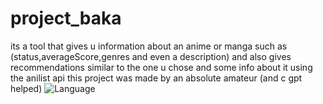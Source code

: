# project_baka
its a tool that gives u information about an anime or manga such as (status,averageScore,genres and even a description) and also gives recommendations similar to the one u chose and some info about it using the anilist api
this project was made by an absolute amateur (and c gpt helped)
![Language](https://img.shields.io/badge/language-Python-blue?logo=python)
